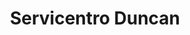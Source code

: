 ---
title: "Servicentro Duncan"
url: /guarenas/servicentro-duncan-av-maturin/
shop: piezas de automóviles
---